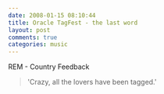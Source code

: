 ```yaml
---
date: 2008-01-15 08:10:44
title: Oracle TagFest - the last word
layout: post
comments: true
categories: music
---
```

REM - Country Feedback

> 'Crazy, all the lovers have been tagged.'


